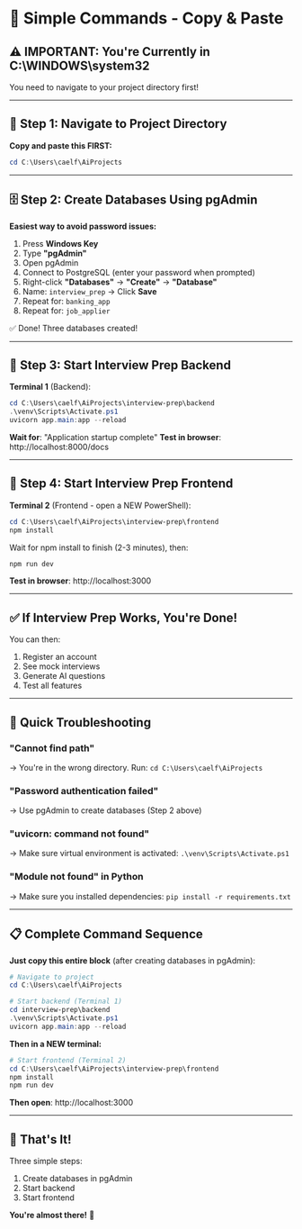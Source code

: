 # 🚀 Simple Commands - Copy & Paste

## ⚠️ IMPORTANT: You're Currently in C:\WINDOWS\system32

You need to navigate to your project directory first!

---

## 📍 Step 1: Navigate to Project Directory

**Copy and paste this FIRST:**

```powershell
cd C:\Users\caelf\AiProjects
```

---

## 🗄️ Step 2: Create Databases Using pgAdmin

**Easiest way to avoid password issues:**

1. Press **Windows Key**
2. Type **"pgAdmin"**
3. Open pgAdmin
4. Connect to PostgreSQL (enter your password when prompted)
5. Right-click **"Databases"** → **"Create"** → **"Database"**
6. Name: `interview_prep` → Click **Save**
7. Repeat for: `banking_app`
8. Repeat for: `job_applier`

✅ Done! Three databases created!

---

## 🚀 Step 3: Start Interview Prep Backend

**Terminal 1** (Backend):

```powershell
cd C:\Users\caelf\AiProjects\interview-prep\backend
.\venv\Scripts\Activate.ps1
uvicorn app.main:app --reload
```

**Wait for**: "Application startup complete"
**Test in browser**: http://localhost:8000/docs

---

## 🚀 Step 4: Start Interview Prep Frontend

**Terminal 2** (Frontend - open a NEW PowerShell):

```powershell
cd C:\Users\caelf\AiProjects\interview-prep\frontend
npm install
```

Wait for npm install to finish (2-3 minutes), then:

```powershell
npm run dev
```

**Test in browser**: http://localhost:3000

---

## ✅ If Interview Prep Works, You're Done!

You can then:
1. Register an account
2. See mock interviews
3. Generate AI questions
4. Test all features

---

## 🎯 Quick Troubleshooting

### "Cannot find path"
→ You're in the wrong directory. Run: `cd C:\Users\caelf\AiProjects`

### "Password authentication failed"
→ Use pgAdmin to create databases (Step 2 above)

### "uvicorn: command not found"
→ Make sure virtual environment is activated: `.\venv\Scripts\Activate.ps1`

### "Module not found" in Python
→ Make sure you installed dependencies: `pip install -r requirements.txt`

---

## 📋 Complete Command Sequence

**Just copy this entire block** (after creating databases in pgAdmin):

```powershell
# Navigate to project
cd C:\Users\caelf\AiProjects

# Start backend (Terminal 1)
cd interview-prep\backend
.\venv\Scripts\Activate.ps1
uvicorn app.main:app --reload
```

**Then in a NEW terminal:**

```powershell
# Start frontend (Terminal 2)
cd C:\Users\caelf\AiProjects\interview-prep\frontend
npm install
npm run dev
```

**Then open**: http://localhost:3000

---

## 🎉 That's It!

Three simple steps:
1. Create databases in pgAdmin
2. Start backend
3. Start frontend

**You're almost there!** 🚀


